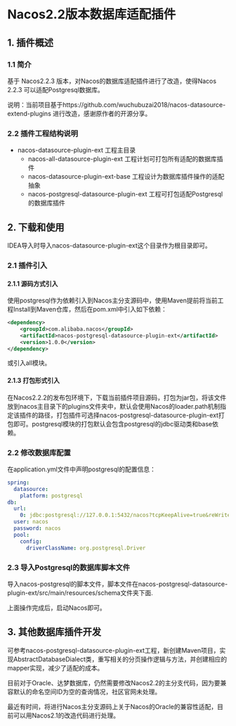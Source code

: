 # Nacos2.2版本数据库适配插件

## 1. 插件概述

### 1.1 简介

基于 Nacos2.2.3 版本，对Nacos的数据库适配插件进行了改造，使得Nacos 2.2.3 可以适配Postgresql数据库。

说明：当前项目基于https://github.com/wuchubuzai2018/nacos-datasource-extend-plugins 进行改造，感谢原作者的开源分享。


### 2.2 插件工程结构说明

- nacos-datasource-plugin-ext 工程主目录
    - nacos-all-datasource-plugin-ext 工程计划可打包所有适配的数据库插件
    - nacos-datasource-plugin-ext-base 工程设计为数据库插件操作的适配抽象
    - nacos-postgresql-datasource-plugin-ext 工程可打包适配Postgresql的数据库插件
    
## 2. 下载和使用

IDEA导入时导入nacos-datasource-plugin-ext这个目录作为根目录即可。

### 2.1 插件引入

#### 2.1.1 源码方式引入

使用postgresql作为依赖引入到Nacos主分支源码中，使用Maven提前将当前工程Install到Maven仓库，然后在pom.xml中引入如下依赖：

```xml
<dependency>
    <groupId>com.alibaba.nacos</groupId>
    <artifactId>nacos-postgresql-datasource-plugin-ext</artifactId>
    <version>1.0.0</version>
</dependency>
```

或引入all模块。

#### 2.1.3 打包形式引入

在Nacos2.2.2的发布包环境下，下载当前插件项目源码，打包为jar包，将该文件放到nacos主目录下的plugins文件夹中，默认会使用Nacos的loader.path机制指定该插件的路径，打包插件可选择nacos-postgresql-datasource-plugin-ext打包即可。postgresql模块的打包默认会包含postgresql的jdbc驱动类和base依赖。

### 2.2 修改数据库配置

在application.yml文件中声明postgresql的配置信息：

```yaml
spring:
  datasource:
    platform: postgresql
db:
  url:
    0: jdbc:postgresql://127.0.0.1:5432/nacos?tcpKeepAlive=true&reWriteBatchedInserts=true&ApplicationName=nacos_java
  user: nacos
  password: nacos
  pool:
    config:
      driverClassName: org.postgresql.Driver
```

### 2.3 导入Postgresql的数据库脚本文件

导入nacos-postgresql的脚本文件，脚本文件在nacos-postgresql-datasource-plugin-ext/src/main/resources/schema文件夹下面.

上面操作完成后，启动Nacos即可。

## 3. 其他数据库插件开发

可参考nacos-postgresql-datasource-plugin-ext工程，新创建Maven项目，实现AbstractDatabaseDialect类，重写相关的分页操作逻辑与方法，并创建相应的mapper实现，减少了适配的成本。

目前对于Oracle、达梦数据库，仍然需要修改Nacos2.2的主分支代码，因为要兼容默认的命名空间ID为空的查询情况，社区官网未处理。

最近有时间，将进行Nacos主分支源码上关于Nacos的Oracle的兼容性适配，目前可以用Nacos2.1的改造代码进行处理。
